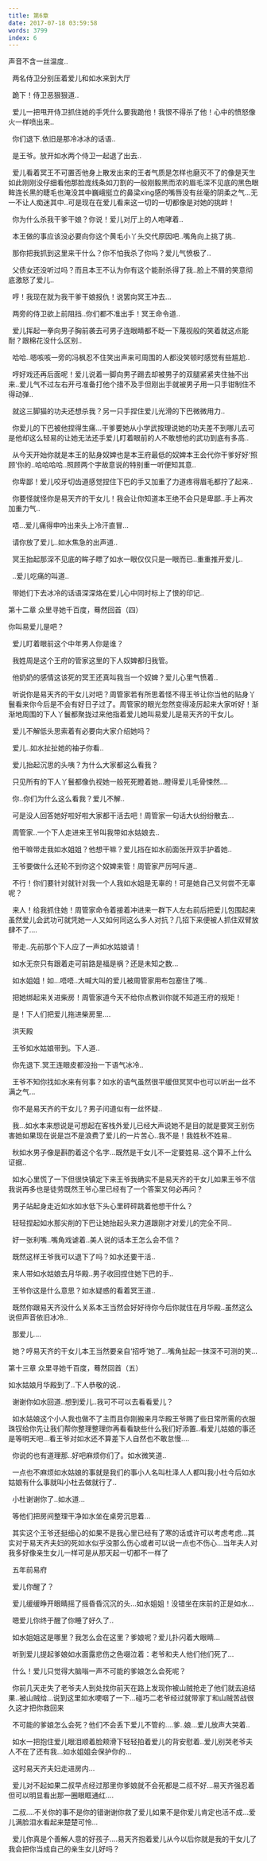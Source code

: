 ```yaml
---
title: 第6章
date: 2017-07-18 03:59:58
words: 3799
index: 6
---
```

<!-- deleteAbove -->


声音不含一丝温度..





  两名侍卫分别压着爱儿和如水来到大厅





  跪下！侍卫恶狠狠道..





  爱儿一把甩开侍卫抓住她的手凭什么要我跪他！我恨不得杀了他！心中的愤怒像火一样喷出来..





  你们退下.依旧是那冷冰冰的话语..





  是王爷。放开如水两个侍卫一起退了出去..





  爱儿看着冥王不可置否他身上散发出来的王者气质是怎样也磨灭不了的像是天生如此刚刚没仔细看他那脸庞线条如刀割的一般刚毅黑而浓的眉毛深不见底的黑色眼眸连长黑的睫毛也淹没其中巍峨挺立的鼻梁xing感的嘴唇没有丝毫的阴柔之气...无一不让人痴迷其中..可是现在在爱儿看来这一切的一切都像是对她的挑衅！





  你为什么杀我干爹干娘？你说！爱儿对厅上的人咆哮着..





  本王做的事应该没必要向你这个黄毛小丫头交代原因吧..嘴角向上挑了挑..





  那你把我抓到这里来干什么？你不怕我杀了你吗？爱儿气愤极了..





  父债女还没听过吗？而且本王不认为你有这个能耐杀得了我..脸上不屑的笑意彻底激怒了爱儿..





  哼！我现在就为我干爹干娘报仇！说罢向冥王冲去...





  两旁的侍卫欲上前阻挡..你们都不准出手！冥王命令道..





  爱儿挥起一拳向男子胸前袭去可男子连眼睛都不眨一下蔑视般的笑着就这点能耐？跟棉花没什么区别..





  哈哈..嗯咳咳一旁的冯枫忍不住笑出声来可周围的人都没笑顿时感觉有些尴尬..





  哼好戏还再后面呢！爱儿说着一脚向男子踢去却被男子的双腿紧紧夹住抽不出来..爱儿气不过左右开弓准备打他个措不及手但刚出手就被男子用一只手钳制住不得动弹..





  就这三脚猫的功夫还想杀我？另一只手捏住爱儿光滑的下巴微微用力..





  你爱儿的下巴被他捏得生痛...干爹要她从小学武按理说她的功夫差不到哪儿去可是他却这么轻易的让她无法还手爱儿盯着眼前的人不敢想他的武功到底有多高..





  从今天开始你就是本王的贴身奴婢也是本王府最低的奴婢本王会代你干爹好好‘照顾’你的..哈哈哈哈..照顾两个字故意说的特别重一听便知其意..





  你卑鄙！爱儿咬牙切齿道感觉捏住下巴的手又加重了力道疼得眉毛都拧了起来..





  你要怪就怪你是易天齐的干女儿！我会让你知道本王绝不会只是卑鄙..手上再次加重力气..





  唔...爱儿痛得申吟出来头上冷汗直冒...





  请你放了爱儿..如水焦急的出声道..





  冥王抬起那深不见底的眸子瞟了如水一眼仅仅只是一眼而已..重重推开爱儿..





  ..爱儿吃痛的叫道..





  带她们下去冰冷的话语深深烙在爱儿心中同时标上了恨的印记..





第十二章 众里寻她千百度，蓦然回首（四）



你叫易爱儿是吧？





  爱儿盯着眼前这个中年男人你是谁？





  我姓周是这个王府的管家这里的下人奴婢都归我管。





  他奶奶的感情这该死的冥王还真叫我当一个奴婢？爱儿心里气愤着..





  听说你是易天齐的干女儿对吧？周管家若有所思着怪不得王爷让你当他的贴身丫鬟看来你今后是不会有好日子过了。周管家的眼光忽然变得凌厉起来大家听好！渐渐地周围的下人丫鬟都聚拢过来他指着爱儿她叫易爱儿是易天齐的干女儿。





  爱儿不解低头思索着有必要向大家介绍她吗？





  爱儿..如水扯扯她的袖子你看..





  爱儿抬起沉思的头咦？为什么大家都这么看我？





  只见所有的下人丫鬟都像仇视她一般死死瞪着她...瞪得爱儿毛骨悚然....





  你..你们为什么这么看我？爱儿不解..





  可是没人回答她好啦好啦大家都干活去吧！周管家一句话大伙纷纷散去...





  周管家..一个下人走进来王爷叫我带如水姑娘去..





  他干嘛带走我如水姐姐？他想干嘛？爱儿挡在如水前面张开双手护着她..





  王爷要做什么还轮不到你这个奴婢来管！周管家严厉呵斥道..





  不行！你们要针对就针对我一个人我如水姐是无辜的！可是她自己又何尝不无辜呢？





  来人！给我抓住她！周管家命令着接着冲进来一群下人左右前后把爱儿包围起来虽然爱儿会武功可就凭她一人又如何同这么多人对抗？几招下来便被人抓住双臂放肆不了....





  带走..先前那个下人应了一声如水姑娘请！





  如水无奈只有跟着走可前路是福是祸？还是未知之数...





  如水姐姐！如...唔唔..大喊大叫的爱儿被周管家用布包塞住了嘴..





  把她绑起来关进柴房！周管家道今天不给你点教训你就不知道王府的规矩！





  是！下人们把爱儿拖进柴房里....





  洪天殿





  王爷如水姑娘带到。下人道..





  你先退下.冥王连眼皮都没抬一下语气冰冷..





  王爷不知你找如水来有何事？如水的语气虽然很平缓但冥冥中也可以听出一丝不满之气...





  你不是易天齐的干女儿？男子问道似有一丝怀疑..





  我...如水本来想说是可想起在客栈外爱儿已经大声说她不是目的就是要冥王别伤害她如果现在说是岂不是浪费了爱儿的一片苦心..我不是！我姓秋不姓易..





  秋如水男子像是斟酌着这个名字...既然是干女儿不一定要姓易..这个算不上什么证据..





  如水心里慌了一下但很快镇定下来王爷我确实不是易天齐的干女儿如果王爷不信我说再多也是徒劳既然王爷心里已经有了一个答案又何必再问？





  男子站起身走近如水如水低下头心里砰砰跳着他想干什么？





  轻轻捏起如水那尖削的下巴让她抬起头来力道跟刚才对爱儿的完全不同..





  好一张利嘴..嘴角戏谑着..美人说的话本王怎么会不信？





  既然这样王爷我可以退下了吗？如水还要干活..





  来人带如水姑娘去月华殿..男子收回捏住她下巴的手..





  王爷你这是什么意思？如水疑惑的看着冥王道..





  既然你跟易天齐没什么关系本王当然会好好待你今后你就住在月华殿..虽然这么说但声音依旧冰冷..





  那爱儿....





  她？哼易天齐的干女儿本王当然要亲自‘招呼’她了...嘴角扯起一抹深不可测的笑...





第十三章 众里寻她千百度，蓦然回首（五）



如水姑娘月华殿到了..下人恭敬的说..





  谢谢你如水回道..想到爱儿..我可不可以去看看爱儿？





  如水姑娘这个小人我也做不了主而且你刚搬来月华殿王爷赐了些日常所需的衣服珠钗给你先让我们帮你整理整理你再看看缺些什么我们好添置..看爱儿姑娘的事还是等明天吧...看王爷对如水还不算差下人自然也不敢怠慢....





  你说的也有道理那..好吧麻烦你们了。如水微笑道..





  一点也不麻烦如水姑娘的事就是我们的事小人名叫杜泽人人都叫我小杜今后如水姑娘有什么事就叫小杜去做就行了..





  小杜谢谢你了..如水道...





  等他们把房间整理干净如水坐在桌旁沉思着...





  其实这个王爷还挺细心的如果不是我心里已经有了寒的话或许可以考虑考虑...其实对于易天齐夫妇的死如水似乎没那么伤心或者可以说一点也不伤心...当年夫人对我多好像亲生女儿一样可是从那天起一切都不一样了





  五年前易府





  爱儿你醒了？





  爱儿缓缓睁开眼睛摇了摇昏昏沉沉的头...如水姐姐！没错坐在床前的正是如水...





  嗯爱儿你终于醒了你睡了好久了..





  如水姐姐这是哪里？我怎么会在这里？爹娘呢？爱儿扑闪着大眼睛...





  听到爱儿提起爹娘如水面露悲伤之色啜泣着：老爷和夫人他们他们死了...





  什么！爱儿只觉得大脑嗡一声不可能的爹娘怎么会死呢？





  你前几天走失了老爷夫人到处找你前天在路上发现你被山贼抢走了他们就去追结果..被山贼给...说到这里如水哽咽了一下...碰巧二老爷经过就带家丁和山贼苦战很久这才把你救回来





  不可能的爹娘怎么会死？他们不会丢下爱儿不管的....爹..娘...爱儿放声大哭着..





  如水一把抱住爱儿眼泪顺着脸颊滑下轻轻拍着爱儿的背安慰着..爱儿别哭老爷夫人不在了还有我...如水姐姐会保护你的...





  这时易天齐夫妇走进房内...





  爱儿对不起如果二叔早点经过那里你爹娘就不会死都是二叔不好...易天齐强忍着但可以明显看出那一圈眼眶通红....





  二叔....不关你的事不是你的错谢谢你救了爱儿如果不是你爱儿肯定也活不成...爱儿满脸泪水看起来楚楚可怜...





  爱儿你真是个善解人意的好孩子....易天齐抱着爱儿从今以后你就是我的干女儿了我会把你当成自己的亲生女儿好吗？

　
